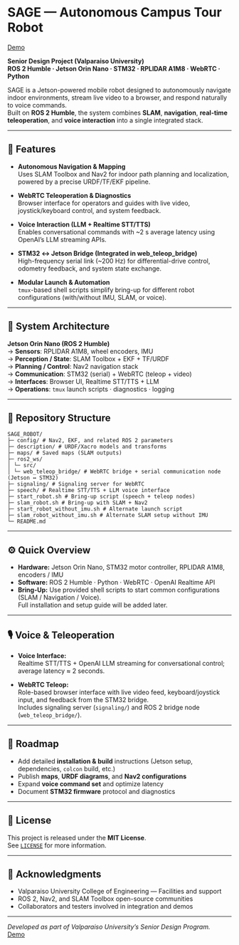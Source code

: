 # SAGE — Autonomous Campus Tour Robot

[Demo](https://www.youtube.com/watch?v=HRWUCX_4h8A&list=PLIcrH01m1D4cKdDTaD45W4qkC3aI_CjJB&index=1) 

**Senior Design Project (Valparaiso University)**  
**ROS 2 Humble · Jetson Orin Nano · STM32 · RPLIDAR A1M8 · WebRTC · Python**

SAGE is a Jetson-powered mobile robot designed to autonomously navigate indoor environments, stream live video to a browser, and respond naturally to voice commands.  
Built on **ROS 2 Humble**, the system combines **SLAM**, **navigation**, **real-time teleoperation**, and **voice interaction** into a single integrated stack.

---

## 🚀 Features

- **Autonomous Navigation & Mapping**  
  Uses SLAM Toolbox and Nav2 for indoor path planning and localization, powered by a precise URDF/TF/EKF pipeline.

- **WebRTC Teleoperation & Diagnostics**  
  Browser interface for operators and guides with live video, joystick/keyboard control, and system feedback.

- **Voice Interaction (LLM + Realtime STT/TTS)**  
  Enables conversational commands with ~2 s average latency using OpenAI’s LLM streaming APIs.

- **STM32 ↔ Jetson Bridge (Integrated in web_teleop_bridge)**  
  High-frequency serial link (~200 Hz) for differential-drive control, odometry feedback, and system state exchange.

- **Modular Launch & Automation**  
  `tmux`-based shell scripts simplify bring-up for different robot configurations (with/without IMU, SLAM, or voice).

---

## 🧠 System Architecture

**Jetson Orin Nano (ROS 2 Humble)**  
→ **Sensors**: RPLIDAR A1M8, wheel encoders, IMU  
→ **Perception / State**: SLAM Toolbox + EKF + TF/URDF  
→ **Planning / Control**: Nav2 navigation stack  
→ **Communication**: STM32 (serial) + WebRTC (teleop + video)  
→ **Interfaces**: Browser UI, Realtime STT/TTS + LLM  
→ **Operations**: `tmux` launch scripts · diagnostics · logging

---

## 📁 Repository Structure

```
SAGE_ROBOT/
├─ config/ # Nav2, EKF, and related ROS 2 parameters
├─ description/ # URDF/Xacro models and transforms
├─ maps/ # Saved maps (SLAM outputs)
├─ ros2_ws/
│ └─ src/
│ └─ web_teleop_bridge/ # WebRTC bridge + serial communication node (Jetson ↔ STM32)
├─ signaling/ # Signaling server for WebRTC
├─ speech/ # Realtime STT/TTS + LLM voice interface
├─ start_robot.sh # Bring-up script (speech + teleop nodes)
├─ slam_robot.sh # Bring-up with SLAM + Nav2
├─ start_robot_without_imu.sh # Alternate launch script
├─ slam_robot_without_imu.sh # Alternate SLAM setup without IMU
└─ README.md
```


---

## ⚙️ Quick Overview

- **Hardware:** Jetson Orin Nano, STM32 motor controller, RPLIDAR A1M8, encoders / IMU  
- **Software:** ROS 2 Humble · Python · WebRTC · OpenAI Realtime API  
- **Bring-Up:** Use provided shell scripts to start common configurations (SLAM / Navigation / Voice).  
  Full installation and setup guide will be added later.

---

## 🎙️ Voice & Teleoperation

- **Voice Interface:**  
  Realtime STT/TTS + OpenAI LLM streaming for conversational control; average latency ≈ 2 seconds.

- **WebRTC Teleop:**  
  Role-based browser interface with live video feed, keyboard/joystick input, and feedback from the STM32 bridge.  
  Includes signaling server (`signaling/`) and ROS 2 bridge node (`web_teleop_bridge/`).

---

## 🧩 Roadmap

- Add detailed **installation & build** instructions (Jetson setup, dependencies, `colcon` build, etc.)  
- Publish **maps**, **URDF diagrams**, and **Nav2 configurations**  
- Expand **voice command set** and optimize latency  
- Document **STM32 firmware** protocol and diagnostics  

---

## 📜 License

This project is released under the **MIT License**.  
See [`LICENSE`](LICENSE) for more information.

---

## 🙌 Acknowledgments

- Valparaiso University College of Engineering — Facilities and support  
- ROS 2, Nav2, and SLAM Toolbox open-source communities  
- Collaborators and testers involved in integration and demos  

---

*Developed as part of Valparaiso University’s Senior Design Program.*  
[Demo](https://www.youtube.com/watch?v=HRWUCX_4h8A&list=PLIcrH01m1D4cKdDTaD45W4qkC3aI_CjJB&index=1) 
